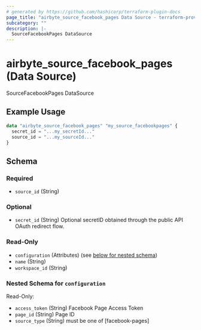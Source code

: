 ```yaml
---
# generated by https://github.com/hashicorp/terraform-plugin-docs
page_title: "airbyte_source_facebook_pages Data Source - terraform-provider-airbyte"
subcategory: ""
description: |-
  SourceFacebookPages DataSource
---
```


# airbyte_source_facebook_pages (Data Source)

SourceFacebookPages DataSource

## Example Usage

```terraform
data "airbyte_source_facebook_pages" "my_source_facebookpages" {
  secret_id = "...my_secretId..."
  source_id = "...my_sourceId..."
}
```

<!-- schema generated by tfplugindocs -->
## Schema

### Required

- `source_id` (String)

### Optional

- `secret_id` (String) Optional secretID obtained through the public API OAuth redirect flow.

### Read-Only

- `configuration` (Attributes) (see [below for nested schema](#nestedatt--configuration))
- `name` (String)
- `workspace_id` (String)

<a id="nestedatt--configuration"></a>
### Nested Schema for `configuration`

Read-Only:

- `access_token` (String) Facebook Page Access Token
- `page_id` (String) Page ID
- `source_type` (String) must be one of [facebook-pages]


